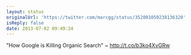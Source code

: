 ```yaml
---
layout: status
originalUrl: 'https://twitter.com/marcgg/status/352001050238136320'
isReply: false
date: 2013-07-02 09:49:24
---
```


"How Google is Killing Organic Search" ~ http://t.co/b3ko4XvGRw
